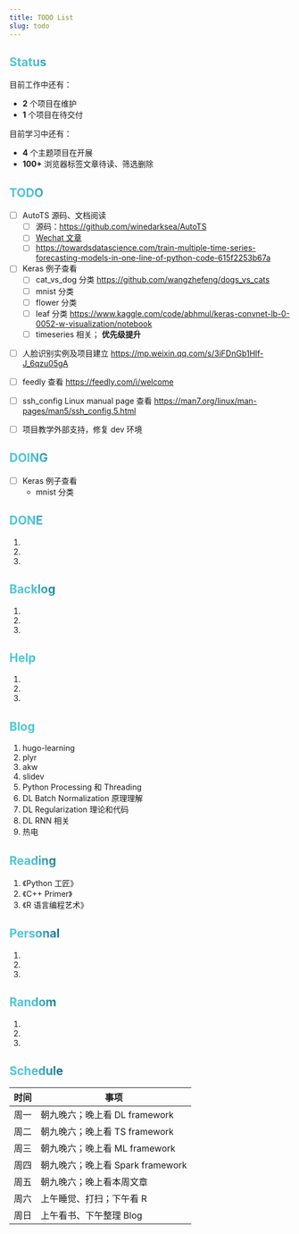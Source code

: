 ```yaml
---
title: TODO List
slug: todo
---
```



<style>
h1 {
  background-color: #2B90B6;
  background-image: linear-gradient(45deg, #4EC5D4 10%, #146b8c 20%);
  background-size: 100%;
  -webkit-background-clip: text;
  -moz-background-clip: text;
  -webkit-text-fill-color: transparent;
  -moz-text-fill-color: transparent;
}
h2 {
  background-color: #2B90B6;
  background-image: linear-gradient(45deg, #4EC5D4 10%, #146b8c 20%);
  background-size: 100%;
  -webkit-background-clip: text;
  -moz-background-clip: text;
  -webkit-text-fill-color: transparent;
  -moz-text-fill-color: transparent;
}
</style>


## Status

目前工作中还有：

* **2** 个项目在维护
* **1** 个项目在待交付

目前学习中还有：

* **4** 个主题项目在开展
* **100+** 浏览器标签文章待读、筛选删除

## TODO

* [ ] AutoTS 源码、文档阅读 
    - [ ] 源码：https://github.com/winedarksea/AutoTS
    - [ ] [Wechat 文章](https://mp.weixin.qq.com/s?__biz=Mzk0NDE5Nzg1Ng==&mid=2247501901&idx=1&sn=78cb68a8dc6ff1a8b55a755fbdb0c52a&chksm=c32ad1c2f45d58d4352933b8893cbd2b716d35b0cd9fcbc40716c88a6aa92b86af5198eca086&mpshare=1&scene=1&srcid=0322yWYLiNwQY3gK2WjPf6f7&sharer_sharetime=1647940260625&sharer_shareid=8a087f62787015e5101dd2920243fdb8&version=3.1.23.70088&platform=mac#rd)
    - [ ] https://towardsdatascience.com/train-multiple-time-series-forecasting-models-in-one-line-of-python-code-615f2253b67a
* [ ] Keras 例子查看
    - [ ] cat_vs_dog 分类 https://github.com/wangzhefeng/dogs_vs_cats
    - [ ] mnist 分类
    - [ ] flower 分类
    - [ ] leaf 分类 https://www.kaggle.com/code/abhmul/keras-convnet-lb-0-0052-w-visualization/notebook
    - [ ] timeseries 相关； **优先级提升**
- [ ] 人脸识别实例及项目建立 https://mp.weixin.qq.com/s/3iFDnGb1Hlf-J_6qzu05gA
- [ ] feedly 查看 https://feedly.com/i/welcome
- [ ] ssh_config Linux manual page 查看 https://man7.org/linux/man-pages/man5/ssh_config.5.html
- [ ] 项目教学外部支持，修复 dev 环境


## DOING

* [ ] Keras 例子查看
    - mnist 分类

## DONE

1. 
2. 
3. 

## Backlog

1. 
2. 
3. 

## Help

1. 
2. 
3. 

## Blog

1. hugo-learning
2. plyr
3. akw
4. slidev
5. Python Processing 和 Threading
6. DL Batch Normalization 原理理解
7. DL Regularization 理论和代码
8. DL RNN 相关
9. 热电

## Reading

1. 《Python 工匠》
2. 《C++ Primer》
3. 《R 语言编程艺术》

## Personal

1. 
2. 
3. 

## Random

1.
2.
3.

## Schedule

| 时间 | 事项                                             |
|------|--------------------------------------------------|
| 周一 | 朝九晚六；晚上看 DL framework |
| 周二 | 朝九晚六；晚上看 TS framework |
| 周三 | 朝九晚六；晚上看 ML framework |
| 周四 | 朝九晚六；晚上看 Spark framework |
| 周五 | 朝九晚六；晚上看本周文章 |
| 周六 | 上午睡觉、打扫；下午看 R |
| 周日 | 上午看书、下午整理 Blog |



